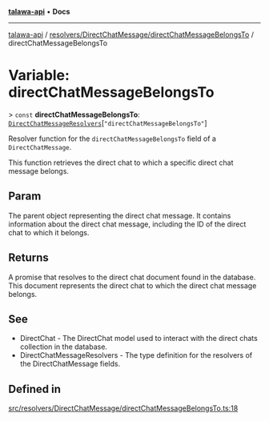 [**talawa-api**](../../../../README.md) • **Docs**

***

[talawa-api](../../../../modules.md) / [resolvers/DirectChatMessage/directChatMessageBelongsTo](../README.md) / directChatMessageBelongsTo

# Variable: directChatMessageBelongsTo

\> `const` **directChatMessageBelongsTo**: [`DirectChatMessageResolvers`](../../../../types/generatedGraphQLTypes/type-aliases/DirectChatMessageResolvers.md)\[`"directChatMessageBelongsTo"`\]

Resolver function for the `directChatMessageBelongsTo` field of a `DirectChatMessage`.

This function retrieves the direct chat to which a specific direct chat message belongs.

## Param

The parent object representing the direct chat message. It contains information about the direct chat message, including the ID of the direct chat to which it belongs.

## Returns

A promise that resolves to the direct chat document found in the database. This document represents the direct chat to which the direct chat message belongs.

## See

 - DirectChat - The DirectChat model used to interact with the direct chats collection in the database.
 - DirectChatMessageResolvers - The type definition for the resolvers of the DirectChatMessage fields.

## Defined in

[src/resolvers/DirectChatMessage/directChatMessageBelongsTo.ts:18](https://github.com/PalisadoesFoundation/talawa-api/blob/790ab2939a7c80eb0ff31afd318f8889a001f225/src/resolvers/DirectChatMessage/directChatMessageBelongsTo.ts#L18)

